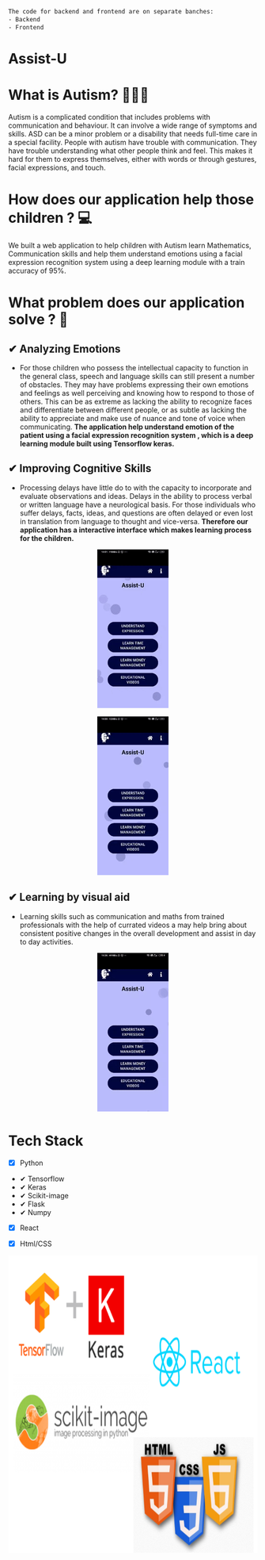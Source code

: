 ```
The code for backend and frontend are on separate banches:
- Backend
- Frontend
```
# Assist-U
# What is Autism? 👩🏽‍⚕️
Autism is a complicated condition that includes problems with 
communication and behaviour. It can involve a wide range of symptoms and skills. ASD can be a minor problem or a disability that needs full-time care in a special facility.
People with autism have trouble with communication. 
They have trouble understanding what other people think and feel. 
This makes it hard for them to express themselves, either with words or 
through gestures, facial expressions, and touch.

# How does our application help those children ? 💻
We built a web application to help children with Autism learn Mathematics, Communication skills and help them understand emotions using a facial expression recognition system using a deep learning module with a train accuracy of 95%.

# What problem does our application solve ? 🎯
## ✔ Analyzing Emotions
- For those children who possess the intellectual capacity to function in the general class, speech and language skills can still present a number of obstacles.
They may have problems expressing their own emotions and feelings as well perceiving and knowing how to respond to those of others. 
This can be as extreme as lacking the ability to recognize faces and differentiate between different people, or as subtle as lacking 
the ability to appreciate and make use of nuance and tone of voice when communicating. <strong> The application help understand emotion of the patient using a facial expression recognition system , which is a deep learning module built using Tensorflow keras. </strong>


## ✔ Improving Cognitive Skills
- Processing delays have little do to with the capacity to incorporate and evaluate observations and ideas. 
Delays in the ability to process verbal or written language have a neurological basis. For those individuals who suffer delays, facts, ideas, and questions are often delayed or even lost in translation from language to thought and vice-versa. <strong> Therefore our application has a interactive interface which makes 
learning process for the children. </strong>

<p  align="center"><img height= "320px"  src = "https://github.com/Apurva-tech/Assist-U/blob/main/assets/money.gif"></p>


<p  align="center"><img height= "320px" src = "https://github.com/Apurva-tech/Assist-U/blob/main/assets/time.gif"></p>

## ✔ Learning by visual aid
- Learning skills such as communication and maths from trained professionals with the help of currated videos a may help bring about consistent positive changes in the overall development and assist in day to day activities.

<p  align="center"><img height= "320px" src = "https://github.com/Apurva-tech/Assist-U/blob/main/assets/videos.gif"></p>

# Tech Stack
- [x] Python
 - ✔ Tensorflow
 - ✔ Keras
 - ✔ Scikit-image
 - ✔ Flask
 - ✔ Numpy
- [x] React
- [x] Html/CSS


<p  align="center"><img height= "600" width = "800" src = "https://github.com/Apurva-tech/Assist-U/blob/main/tech-stack.png"></p>
